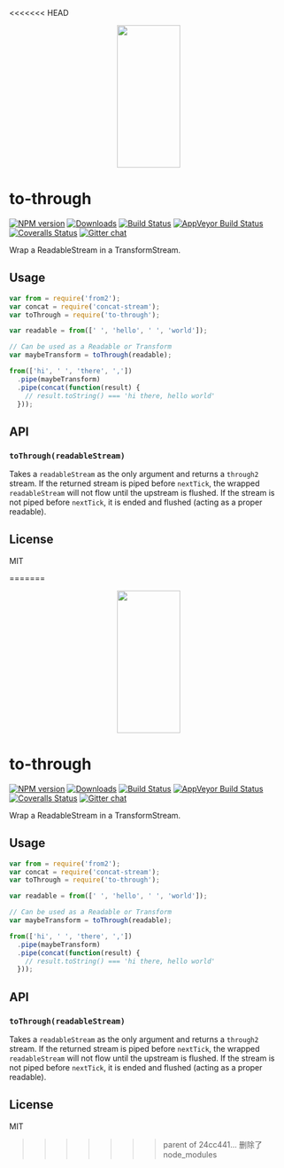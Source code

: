 <<<<<<< HEAD
<p align="center">
  <a href="http://gulpjs.com">
    <img height="257" width="114" src="https://raw.githubusercontent.com/gulpjs/artwork/master/gulp-2x.png">
  </a>
</p>

# to-through

[![NPM version][npm-image]][npm-url] [![Downloads][downloads-image]][npm-url] [![Build Status][travis-image]][travis-url] [![AppVeyor Build Status][appveyor-image]][appveyor-url] [![Coveralls Status][coveralls-image]][coveralls-url] [![Gitter chat][gitter-image]][gitter-url]

Wrap a ReadableStream in a TransformStream.

## Usage

```js
var from = require('from2');
var concat = require('concat-stream');
var toThrough = require('to-through');

var readable = from([' ', 'hello', ' ', 'world']);

// Can be used as a Readable or Transform
var maybeTransform = toThrough(readable);

from(['hi', ' ', 'there', ','])
  .pipe(maybeTransform)
  .pipe(concat(function(result) {
    // result.toString() === 'hi there, hello world'
  }));
```

## API

### `toThrough(readableStream)`

Takes a `readableStream` as the only argument and returns a `through2` stream. If the returned stream is piped before `nextTick`, the wrapped `readableStream` will not flow until the upstream is flushed. If the stream is not piped before `nextTick`, it is ended and flushed (acting as a proper readable).

## License

MIT

[downloads-image]: http://img.shields.io/npm/dm/to-through.svg
[npm-url]: https://npmjs.com/package/to-through
[npm-image]: http://img.shields.io/npm/v/to-through.svg

[travis-url]: https://travis-ci.org/gulpjs/to-through
[travis-image]: http://img.shields.io/travis/gulpjs/to-through.svg?label=travis-ci

[appveyor-url]: https://ci.appveyor.com/project/gulpjs/to-through
[appveyor-image]: https://img.shields.io/appveyor/ci/gulpjs/to-through.svg?label=appveyor

[coveralls-url]: https://coveralls.io/r/gulpjs/to-through
[coveralls-image]: http://img.shields.io/coveralls/gulpjs/to-through/master.svg

[gitter-url]: https://gitter.im/gulpjs/gulp
[gitter-image]: https://badges.gitter.im/gulpjs/gulp.png
=======
<p align="center">
  <a href="http://gulpjs.com">
    <img height="257" width="114" src="https://raw.githubusercontent.com/gulpjs/artwork/master/gulp-2x.png">
  </a>
</p>

# to-through

[![NPM version][npm-image]][npm-url] [![Downloads][downloads-image]][npm-url] [![Build Status][travis-image]][travis-url] [![AppVeyor Build Status][appveyor-image]][appveyor-url] [![Coveralls Status][coveralls-image]][coveralls-url] [![Gitter chat][gitter-image]][gitter-url]

Wrap a ReadableStream in a TransformStream.

## Usage

```js
var from = require('from2');
var concat = require('concat-stream');
var toThrough = require('to-through');

var readable = from([' ', 'hello', ' ', 'world']);

// Can be used as a Readable or Transform
var maybeTransform = toThrough(readable);

from(['hi', ' ', 'there', ','])
  .pipe(maybeTransform)
  .pipe(concat(function(result) {
    // result.toString() === 'hi there, hello world'
  }));
```

## API

### `toThrough(readableStream)`

Takes a `readableStream` as the only argument and returns a `through2` stream. If the returned stream is piped before `nextTick`, the wrapped `readableStream` will not flow until the upstream is flushed. If the stream is not piped before `nextTick`, it is ended and flushed (acting as a proper readable).

## License

MIT

[downloads-image]: http://img.shields.io/npm/dm/to-through.svg
[npm-url]: https://npmjs.com/package/to-through
[npm-image]: http://img.shields.io/npm/v/to-through.svg

[travis-url]: https://travis-ci.org/gulpjs/to-through
[travis-image]: http://img.shields.io/travis/gulpjs/to-through.svg?label=travis-ci

[appveyor-url]: https://ci.appveyor.com/project/gulpjs/to-through
[appveyor-image]: https://img.shields.io/appveyor/ci/gulpjs/to-through.svg?label=appveyor

[coveralls-url]: https://coveralls.io/r/gulpjs/to-through
[coveralls-image]: http://img.shields.io/coveralls/gulpjs/to-through/master.svg

[gitter-url]: https://gitter.im/gulpjs/gulp
[gitter-image]: https://badges.gitter.im/gulpjs/gulp.png
>>>>>>> parent of 24cc441... 删除了node_modules
